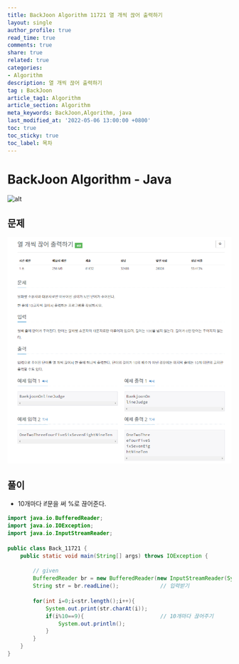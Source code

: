 ```yaml
---
title: BackJoon Algorithm 11721 열 개씩 끊어 출력하기
layout: single
author_profile: true
read_time: true
comments: true
share: true
related: true
categories:
- Algorithm
description: 열 개씩 끊어 출력하기
tag : BackJoon
article_tag1: Algorithm
article_section: Algorithm
meta_keywords: BackJoon,Algorithm, java
last_modified_at: '2022-05-06 13:00:00 +0800'
toc: true
toc_sticky: true
toc_label: 목차
---
```


BackJoon Algorithm - Java
====================

![alt](https://d2gd6pc034wcta.cloudfront.net/images/logo@2x.png)

## 문제

![alt](/assets/images/post/Algorithm/11721.png)



## 풀이

* 10개마다 if문을 써 %로 끊어준다.

```java
import java.io.BufferedReader;
import java.io.IOException;
import java.io.InputStreamReader;

public class Back_11721 {
    public static void main(String[] args) throws IOException {

        // given
        BufferedReader br = new BufferedReader(new InputStreamReader(System.in));
        String str = br.readLine();             // 입력받기

        for(int i=0;i<str.length();i++){
            System.out.print(str.charAt(i));
            if(i%10==9){                        // 10개마다 끊어주기
                System.out.println();
            }
        }
    }
}

```


